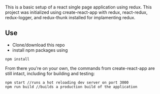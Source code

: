 This is a basic setup of a react single page application using redux. This project was initialized using create-react-app with redux, react-redux, redux-logger, and redux-thunk installed for implamenting redux. 

## Use

* Clone/download this repo
* install npm packages using
```
npm install
```

From there you're on your own, the commands from create-react-app are still intact, including for building and testing: 
```
npm start //runs a hot reloading dev server on port 3000
npm run build //builds a production build of the application
```